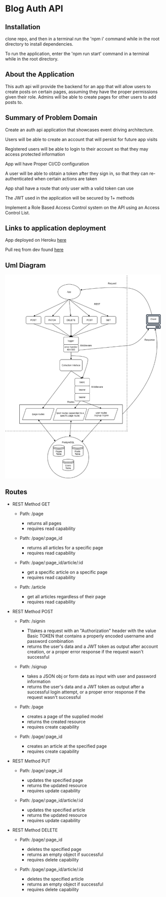 # Blog Auth API

## Installation

  clone repo, and then in a terminal run the 'npm i' command while in the root directory to install dependencies.
  
  To run the application, enter the 'npm run start' command in a terminal while in the root directory.

## About the Application

  This auth api will provide the backend for an app that will allow users to create posts on certain pages, assuming they have the proper permissions given their role. Admins will be able to create pages for other users to add posts to.

## Summary of Problem Domain

  Create an auth api application that showcases event driving architecture. 
  
  Users will be able to create an account that will persist for future app visits

  Registered users will be able to login to their account so that they may access protected information

  App will have Proper CI/CD configuration

  A user will be able to obtain a token after they sign in, so that they can re-authenticated when certain actions are taken

  App shall have a route that only user with a valid token can use

  The JWT used in the application will be secured by 1+ methods

  Implement a Role Based Access Control system on the API using an Access Control List. 

## Links to application deployment

  App deployed on Heroku [here]()

  Pull req from dev found [here]()

## Uml Diagram

![diagram](./uml-diagram.png)

## Routes

* REST Method GET

  * Path: /page
    * returns all pages
    * requires read capability
  
  * Path: /page/:page_id
    * returns all articles for a specific page
    * requires read capability

  * Path: /page/:page_id/article/:id
    * get a specific article on a specific page
    * requires read capability

  * Path: /article
    * get all articles regardless of their page
    * requires read capability

* REST Method POST
  * Path: /signin
    * T\takes a request with an "Authorization" header with the value Basic TOKEN that contains a properly encoded username and password combination
    * returns the user's data and a JWT token as output after account creation, or a proper error response if the request wasn't successful

  * Path: /signup
    * takes a JSON obj or form data as input with user and password information
    * returns the user's data and a JWT token as output after a successful login attempt, or a proper error response if the request wasn't successful

  * Path: /page
    * creates a page of the supplied model
    * returns the created resource
    * requires create capability

  * Path: /page/:page_id
    * creates an article at the specified page
    * requires create capability

* REST Method PUT
  * Path: /page/:page_id
    * updates the specified page
    * returns the updated resource
    * requires update capability

  * Path: /page/:page_id/article/:id
    * updates the specified article
    * returns the updated resource
    * requires update capability

* REST Method DELETE
  * Path: /page/:page_id
    * deletes the specified page
    * returns an empty object if successful
    * requires delete capability

  * Path: /page/:page_id/article/:id
    * deletes the specified article
    * returns an empty object if successful
    * requires delete capability
